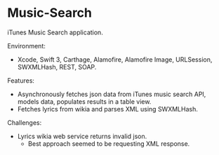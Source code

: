 # Music-Search

iTunes Music Search application.

Environment:
- Xcode, Swift 3, Carthage, Alamofire, Alamofire Image, URLSession, SWXMLHash, REST, SOAP.

Features:
- Asynchronously fetches json data from iTunes music search API, models data, populates results in a table view. 
- Fetches lyrics from wikia and parses XML using SWXMLHash.

Challenges:
- Lyrics wikia web service returns invalid json. 
    - Best approach seemed to be requesting XML response.
